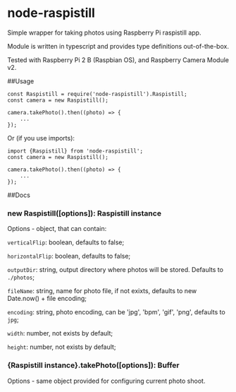 # node-raspistill
Simple wrapper for taking photos using Raspberry Pi raspistill app.

Module is written in typescript and provides type definitions out-of-the-box.

Tested with Raspberry Pi 2 B (Raspbian OS), and Raspberry Camera Module v2.

##Usage

```
const Raspistill = require('node-raspistill').Raspistill;
const camera = new Raspistill();

camera.takePhoto().then((photo) => {
    ...
});
```
Or (if you use imports):
```
import {Raspistill} from 'node-raspistill';
const camera = new Raspistill();

camera.takePhoto().then((photo) => {
    ...
});
```
##Docs
### new Raspistill([options]): Raspistill instance
Options - object, that can contain:

`verticalFlip`: boolean, defaults to false;

`horizontalFlip`: boolean, defaults to false;

`outputDir`: string, output directory where photos will be stored. Defaults to `./photos`;

`fileName`: string, name for photo file, if not exixts, defaults to new Date.now() + file encoding;

`encoding`: string, photo encoding, can be 'jpg', 'bpm', 'gif', 'png', defaults to `jpg`;

`width`: number, not exists by default;

`height`: number, not exists by default;

### {Raspistill instance}.takePhoto([options]): Buffer
Options - same object provided for configuring current photo shoot.